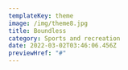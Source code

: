 ```yaml
---
templateKey: theme
image: /img/theme8.jpg
title: Boundless
category: Sports and recreation
date: 2022-03-02T03:46:06.456Z
previewHref: "#"
---
```

